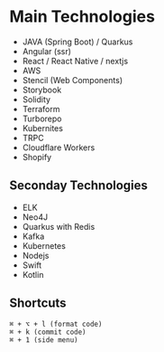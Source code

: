 # Main Technologies
- JAVA (Spring Boot) / Quarkus
- Angular (ssr)
- React / React Native / nextjs 
- AWS
- Stencil (Web Components)
- Storybook
- Solidity
- Terraform
- Turborepo
- Kubernites
- TRPC
- Cloudflare Workers
- Shopify

## Seconday Technologies

- ELK
- Neo4J
- Quarkus with Redis
- Kafka
- Kubernetes
- Nodejs
- Swift
- Kotlin

## Shortcuts

```
⌘ + ⌥ + l (format code)
⌘ + k (commit code)
⌘ + 1 (side menu)
```
